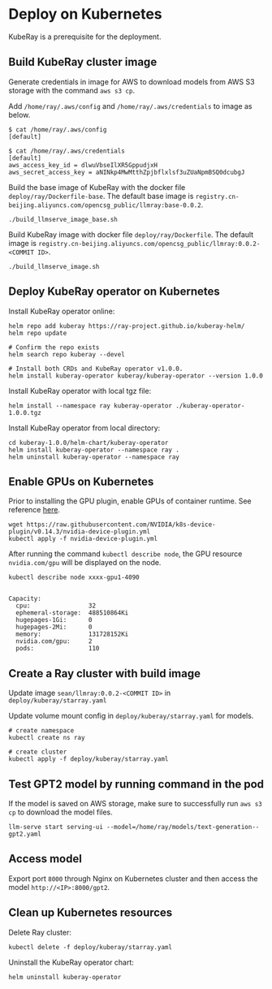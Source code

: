 # Deploy on Kubernetes

KubeRay is a prerequisite for the deployment.

## Build KubeRay cluster image

Generate credentials in image for AWS to download models from AWS S3 storage with the command `aws s3 cp`.

Add `/home/ray/.aws/config` and `/home/ray/.aws/credentials` to image as below.

```
$ cat /home/ray/.aws/config
[default]

$ cat /home/ray/.aws/credentials
[default]
aws_access_key_id = dlwuVbseIlXR5GppudjxH
aws_secret_access_key = aNINkp4MwMtthZpjbflxlsf3uZUaNpmBSQ0dcubgJ
```

Build the base image of KubeRay with the docker file `deploy/ray/Dockerfile-base`. The default base image is `registry.cn-beijing.aliyuncs.com/opencsg_public/llmray:base-0.0.2`.

```
./build_llmserve_image_base.sh
```

Build KubeRay image with docker file `deploy/ray/Dockerfile`. The default image is `registry.cn-beijing.aliyuncs.com/opencsg_public/llmray:0.0.2-<COMMIT ID>`.

```
./build_llmserve_image.sh
```

## Deploy KubeRay operator on Kubernetes

Install KubeRay operator online:

```
helm repo add kuberay https://ray-project.github.io/kuberay-helm/
helm repo update

# Confirm the repo exists
helm search repo kuberay --devel

# Install both CRDs and KubeRay operator v1.0.0.
helm install kuberay-operator kuberay/kuberay-operator --version 1.0.0
```

Install KubeRay operator with local tgz file:

```
helm install --namespace ray kuberay-operator ./kuberay-operator-1.0.0.tgz
```

Install KubeRay operator from local directory:

```
cd kuberay-1.0.0/helm-chart/kuberay-operator
helm install kuberay-operator --namespace ray .
helm uninstall kuberay-operator --namespace ray
```

## Enable GPUs on Kubernetes

Prior to installing the GPU plugin, enable GPUs of container runtime.
See reference [here](https://github.com/NVIDIA/k8s-device-plugin).

```
wget https://raw.githubusercontent.com/NVIDIA/k8s-device-plugin/v0.14.3/nvidia-device-plugin.yml
kubectl apply -f nvidia-device-plugin.yml
```

After running the command `kubectl describe node`, the GPU resource `nvidia.com/gpu` will be displayed on the node.

```
kubectl describe node xxxx-gpu1-4090


Capacity:
  cpu:                32
  ephemeral-storage:  488510864Ki
  hugepages-1Gi:      0
  hugepages-2Mi:      0
  memory:             131728152Ki
  nvidia.com/gpu:     2
  pods:               110
```

## Create a Ray cluster with build image

Update image `sean/llmray:0.0.2-<COMMIT ID>` in `deploy/kuberay/starray.yaml`

Update volume mount config in `deploy/kuberay/starray.yaml` for models.

```
# create namespace
kubectl create ns ray

# create cluster
kubectl apply -f deploy/kuberay/starray.yaml
```

## Test GPT2 model by running command in the pod

If the model is saved on AWS storage, make sure to successfully run `aws s3 cp` to download the model files.

```
llm-serve start serving-ui --model=/home/ray/models/text-generation--gpt2.yaml
```

## Access model

Export port `8000` through Nginx on Kubernetes cluster and then access the model `http://<IP>:8000/gpt2`.

## Clean up Kubernetes resources

Delete Ray cluster:

```
kubectl delete -f deploy/kuberay/starray.yaml
```

Uninstall the KubeRay operator chart:

```
helm uninstall kuberay-operator
```
